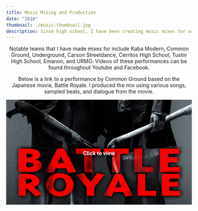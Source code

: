 ```yaml
---
title: Music Mixing and Production
date: "2010"
thumbnail: ./music-thumbnail.jpg
description: Since high school, I have been creating music mixes for various clients and events. These include Hip-Hop dance teams, weddings, debuts, and other performances. I use programs such as Mixcraft and Serato to seamlessly blend together different music tracks and produce beats to create rhythmic transitions. On top of music mixes, I am also knowledgable about DJing. These skills have helped enhance audio on video pieces that I've worked on.
---
```


<p style="text-align:center">Notable teams that I have made mixes for include Kaba Modern, Common Ground, Underground, Carson Streetdance, Cerritos High School, Tustin High School, Emanon, and URMO. Videos of these performances can be found throughout Youtube and Facebook.</p>

<p style="text-align:center">Below is a link to a performance by Common Ground based on the Japanese movie, Battle Royale. I produced the mix using various songs, sampled beats, and dialogue from the movie.</p>

<div style="position:relative; text-align:center;">
    <a href="https://www.youtube.com/watch?v=uMvZW-PvOmI" target="_blank">
        <img alt="Common Ground Battle Royale" src="./music.jpeg"/>
    </a>
    <a href="https://www.youtube.com/watch?v=uMvZW-PvOmI" target="_blank" style="position:absolute; top:50%; left:50%; transform:translate(-50%,-50%); filter: drop-shadow(5px 5px 5px #000); font-weight:700; color:white; text-decoration:none;">Click to view</a>
</div>
